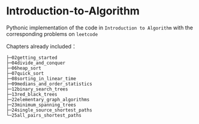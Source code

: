 # Introduction-to-Algorithm

Pythonic implementation of the code in `Introduction to Algorithm` with the corresponding problems on `leetcode` 

Chapters already included：
```
├─02getting_started
├─04divide_and_conquer
├─06heap_sort
├─07quick_sort
├─08sorting_in_linear_time
├─09medians_and_order_statistics
├─12binary_search_trees
├─13red_black_trees
├─22elementary_graph_algorithms
├─23minimum_spanning_trees
├─24single_source_shortest_paths
└─25all_pairs_shortest_paths
```